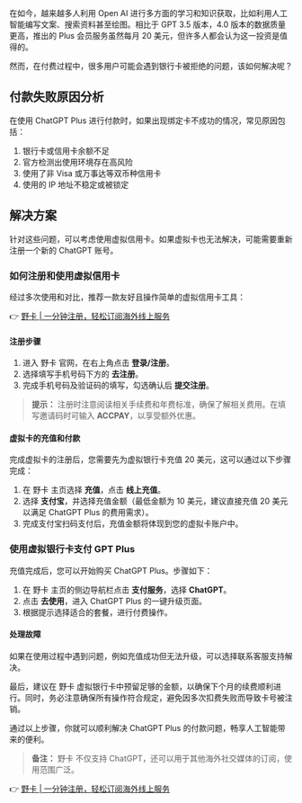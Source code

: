 在如今，越来越多人利用 Open AI 进行多方面的学习和知识获取，比如利用人工智能编写文案、搜索资料甚至绘图。相比于 GPT 3.5 版本，4.0 版本的数据质量更高，推出的 Plus 会员服务虽然每月 20 美元，但许多人都会认为这一投资是值得的。

然而，在付费过程中，很多用户可能会遇到银行卡被拒绝的问题，该如何解决呢？

## 付款失败原因分析

在使用 ChatGPT Plus 进行付款时，如果出现绑定卡不成功的情况，常见原因包括：

1. 银行卡或信用卡余额不足
2. 官方检测出使用环境存在高风险
3. 使用了非 Visa 或万事达等双币种信用卡
4. 使用的 IP 地址不稳定或被锁定

## 解决方案

针对这些问题，可以考虑使用虚拟信用卡。如果虚拟卡也无法解决，可能需要重新注册一个新的 ChatGPT 账号。

### 如何注册和使用虚拟信用卡

经过多次使用和对比，推荐一款友好且操作简单的虚拟信用卡工具：

👉 [野卡 | 一分钟注册，轻松订阅海外线上服务](https://bit.ly/bewildcard)

#### 注册步骤

1. 进入 野卡 官网，在右上角点击 **登录/注册**。
2. 选择填写手机号码下方的 **去注册**。
3. 完成手机号码及验证码的填写，勾选确认后 **提交注册**。

> **提示：** 注册时注意阅读相关手续费和年费标准，确保了解相关费用。在填写邀请码时可输入 **ACCPAY**，以享受额外优惠。

#### 虚拟卡的充值和付款

完成虚拟卡的注册后，您需要先为虚拟银行卡充值 20 美元，这可以通过以下步骤完成：

1. 在 野卡 主页选择 **充值**，点击 **线上充值**。
2. 选择 **支付宝**，并选择充值金额（最低金额为 10 美元，建议直接充值 20 美元以满足 ChatGPT Plus 的费用需求）。
3. 完成支付宝扫码支付后，充值金额将体现到您的虚拟卡账户中。

### 使用虚拟银行卡支付 GPT Plus

充值完成后，您可以开始购买 ChatGPT Plus。步骤如下：

1. 在 野卡 主页的侧边导航栏点击 **支付服务**，选择 **ChatGPT**。
2. 点击 **去使用**，进入 ChatGPT Plus 的一键升级页面。
3. 根据提示选择适合的套餐，进行付费操作。

#### 处理故障

如果在使用过程中遇到问题，例如充值成功但无法升级，可以选择联系客服支持解决。 

最后，建议在 野卡 虚拟银行卡中预留足够的金额，以确保下个月的续费顺利进行。同时，务必注意确保所有操作符合规定，避免因多次扣费失败而导致卡号被注销。

通过以上步骤，你就可以顺利解决 ChatGPT Plus 的付款问题，畅享人工智能带来的便利。

> **备注：** 野卡 不仅支持 ChatGPT，还可以用于其他海外社交媒体的订阅，使用范围广泛。

👉 [野卡 | 一分钟注册，轻松订阅海外线上服务](https://bit.ly/bewildcard)